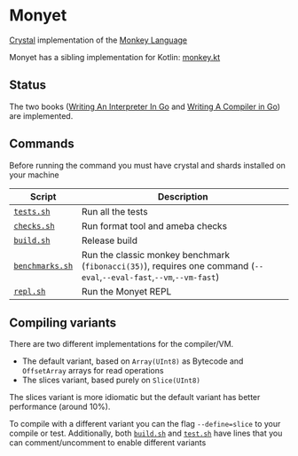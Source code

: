 # Monyet

[Crystal](https://crystal-lang.org/reference/1.2/index.html) implementation of
the [Monkey Language](https://monkeylang.org/)

Monyet has a sibling implementation for Kotlin: [monkey.kt](https://github.com/MarioAriasC/monkey.kt)

## Status

The two books ([Writing An Interpreter In Go](https://interpreterbook.com/)
and [Writing A Compiler in Go](https://compilerbook.com/)) are implemented.

## Commands

Before running the command you must have crystal and shards installed on your machine

| Script                           | Description                                                                                                          |
|----------------------------------|----------------------------------------------------------------------------------------------------------------------|
| [`tests.sh`](tests.sh)           | Run all the tests                                                                                                    |
| [`checks.sh`](checks.sh)         | Run format tool and ameba checks                                                                                     |
| [`build.sh`](build.sh)           | Release build                                                                                                        |
| [`benchmarks.sh`](benchmarks.sh) | Run the classic monkey benchmark (`fibonacci(35)`), requires one command (`--eval`,`--eval-fast`,`--vm`,`--vm-fast`) |
| [`repl.sh`](repl.sh)             | Run the Monyet REPL                                                                                                  |

## Compiling variants

There are two different implementations for the compiler/VM.

* The default variant, based on `Array(UInt8)` as Bytecode and `OffsetArray` arrays for read operations
* The slices variant, based purely on `Slice(UInt8)`

The slices variant is more idiomatic but the default variant has better performance (around 10%).

To compile with a different variant you can the flag `--define=slice` to your compile or test. Additionally,
both [`build.sh`](build.sh) and [`test.sh`](tests.sh) have lines that you can comment/uncomment to enable different
variants